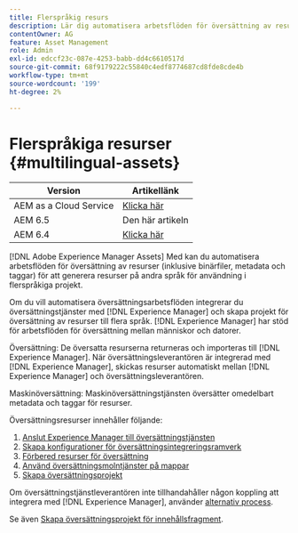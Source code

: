 ```yaml
---
title: Flerspråkig resurs
description: Lär dig automatisera arbetsflöden för översättning av resurser, inklusive binära filer, metadata och taggar till flera språk.
contentOwner: AG
feature: Asset Management
role: Admin
exl-id: edccf23c-087e-4253-babb-dd4c6610517d
source-git-commit: 68f9179222c55840c4edf8774687cd8fde8cde4b
workflow-type: tm+mt
source-wordcount: '199'
ht-degree: 2%

---
```


# Flerspråkiga resurser {#multilingual-assets}

| Version | Artikellänk |
| -------- | ---------------------------- |
| AEM as a Cloud Service | [Klicka här](https://experienceleague.adobe.com/docs/experience-manager-cloud-service/content/assets/admin/translate-assets.html?lang=en) |
| AEM 6.5 | Den här artikeln |
| AEM 6.4 | [Klicka här](https://experienceleague.adobe.com/docs/experience-manager-64/assets/using/multilingual-assets.html?lang=en) |

[!DNL Adobe Experience Manager Assets] Med kan du automatisera arbetsflöden för översättning av resurser (inklusive binärfiler, metadata och taggar) för att generera resurser på andra språk för användning i flerspråkiga projekt.

Om du vill automatisera översättningsarbetsflöden integrerar du översättningstjänster med [!DNL Experience Manager] och skapa projekt för översättning av resurser till flera språk. [!DNL Experience Manager] har stöd för arbetsflöden för översättning mellan människor och datorer.

Översättning: De översatta resurserna returneras och importeras till [!DNL Experience Manager]. När översättningsleverantören är integrerad med [!DNL Experience Manager], skickas resurser automatiskt mellan [!DNL Experience Manager] och översättningsleverantören.

Maskinöversättning: Maskinöversättningstjänsten översätter omedelbart metadata och taggar för resurser.

Översättningsresurser innehåller följande:

1. [Anslut Experience Manager till översättningstjänsten](/help/sites-administering/tc-tic.md#connecting-to-a-translation-service-provider)
1. [Skapa konfigurationer för översättningsintegreringsramverk](/help/sites-administering/tc-tic.md)
1. [Förbered resurser för översättning](preparing-assets-for-translation.md)
1. [Använd översättningsmolntjänster på mappar](transition-cloud-services.md)
1. [Skapa översättningsprojekt](translation-projects.md)

Om översättningstjänstleverantören inte tillhandahåller någon koppling att integrera med [!DNL Experience Manager], använder [alternativ process](/help/sites-administering/tc-manage.md#exporting-a-translation-job).

Se även [Skapa översättningsprojekt för innehållsfragment](creating-translation-projects-for-content-fragments.md).
